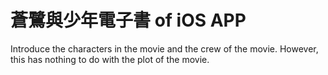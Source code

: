 # 蒼鷺與少年電子書 of iOS APP

Introduce the characters in the movie and the crew of the movie.
However, this has nothing to do with the plot of the movie.
